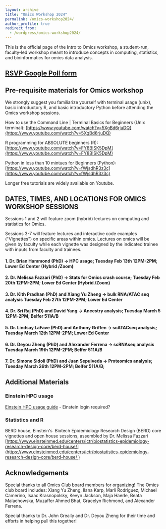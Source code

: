 ```yaml
---
layout: archive
title: "Omics Workshop 2024"
permalink: /omics-workshop2024/
author_profile: true
redirect_from:
  - /wordpress/omics-workshop2024/
---
```



This is the official page of the Intro to Omics workshop, a student-run, faculty-led workshop meant to introduce concepts in computing, statistics, and bioinformatics for omics data analysis.



## [RSVP Google Poll form](https://forms.gle/iuymSPH7EMuePpSV9)



## Pre-requisite materials for Omics workshop

We strongly suggest you familiarize yourself with terminal usage (unix), basic introductory R, and basic introductory Python before attending the Omics workshop sessions.




How to use the Command Line | Terminal Basics for Beginners (Unix terminal):
[https://www.youtube.com/watch?v=5XgBd6rjuDQ](https://www.youtube.com/watch?v=5XgBd6rjuDQ)




R programming for ABSOLUTE beginners (R):
[https://www.youtube.com/watch?v=FY8BISK5DpM](https://www.youtube.com/watch?v=FY8BISK5DpM)




Python in less than 10 mintues for Beginners (Python):
[https://www.youtube.com/watch?v=fWjsdhR3z3c](https://www.youtube.com/watch?v=fWjsdhR3z3c)







Longer free tutorials are widely available on Youtube.




## DATES, TIMES, AND LOCATIONS FOR OMICS WORKSHOP SESSIONS

Sessions 1 and 2 will feature zoom (hybrid) lectures on computing and statistics for Omics.

Sessions 3-7 will feature lectures and interactive code examples ("Vignettes") on specific areas within omics. Lectures on omics will be given by faculty while each vignette was designed by the indicated trainee with inputs from faculty and trainees.


#### 1. Dr. Brian Hammond (PhD) → HPC usage; Tuesday Feb 13th 12PM-2PM; Lower Ed Center (Hybrid /Zoom)

#### 2. Dr. Melissa Fazzari (PhD) → Stats for Omics crash course; Tuesday Feb 20th 12PM-2PM; Lower Ed Center (Hybrid /Zoom)

#### 3. Dr. Kith Pradhan (PhD) and Xiang Yu Zheng → bulk RNA/ATAC seq analysis Tuesday Feb 27th 12PM-2PM; Lower Ed Center

#### 4. Dr. Sri Raj (PhD) and David Yang → Ancestry analysis; Tuesday March 5 12PM-2PM; Belfer 511A/B

#### 5. Dr. Lindsay LaFave (PhD) and Anthony Griffen → scATACseq analysis; Tuesday March 12th 12PM-2PM; Lower Ed Center

#### 6. Dr. Deyou Zheng (PhD) and Alexander Ferrena → scRNAseq analysis Tuesday March 19th 12PM-2PM; Belfer 511A/B

#### 7. Dr. Simone Sidoli (PhD) and Juan Sepulveda → Proteomics analysis; Tuesday March 26th 12PM-2PM; Belfer 511A/B; 







## Additional Materials


### Einstein HPC usage

[Einstein HPC usage guide](https://montefioreorg.sharepoint.com/sites/Einstein-IT-HPC/SitePages/HPC3.0-UQuick-Start.aspx) - Einstein login required?





### Statistics and R

BERD house, Einstein's  Biotech Epidemiology Research Design (BERD) core vignettes and open house sessions, assembled by Dr. Melissa Fazzari
[https://www.einsteinmed.edu/centers/ictr/biostatistics-epidemiology-research-design-core/berd-house/](https://www.einsteinmed.edu/centers/ictr/biostatistics-epidemiology-research-design-core/berd-house/ )




## Acknowledgements

Special thanks to all Omics Club board members for organizing! The Omics club board includes: Xiang Yu Zheng, Ilana Karp, Marli Rodriguez, Michael Camerino, Isaac Krasnopolsky, Kevyn Jackson, Maja Haerle, Beata Malachowska, Muzaffer Ahmed Bhat, Gracelyn Richmond, and Alexander Ferrena.


Special thanks to Dr. John Greally and Dr. Deyou Zheng for their time and efforts in helping pull this together!






